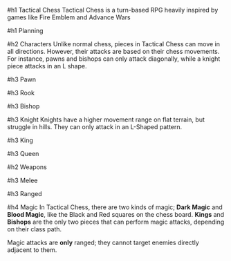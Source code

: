 #h1 Tactical Chess
Tactical Chess is a turn-based RPG heavily inspired by games like Fire Emblem and Advance Wars

#h1 Planning

#h2 Characters
Unlike normal chess, pieces in Tactical Chess can move in all directions. However, their attacks are based on their chess movements. For instance, pawns and bishops can only attack diagonally, while a knight piece attacks in an L shape.

#h3 Pawn

#h3 Rook

#h3 Bishop

#h3 Knight
Knights have a higher movement range on flat terrain, but struggle in hills. They can only attack in an L-Shaped pattern.

#h3 King

#h3 Queen


#h2 Weapons

#h3 Melee

#h3 Ranged

#h4 Magic
In Tactical Chess, there are two kinds of magic; **Dark Magic** and **Blood Magic**, like the Black and Red squares on the chess board. **Kings** and **Bishops** are the only two pieces that can perform magic attacks, depending on their class path. 

Magic attacks are **only** ranged; they cannot target enemies directly adjacent to them.